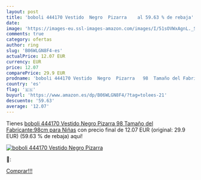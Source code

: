 ```yaml
---
layout: post
title: 'boboli 444170 Vestido  Negro  Pizarra    al 59.63 % de rebaja'
date: 
image: 'https://images-eu.ssl-images-amazon.com/images/I/51sOVWxAgnL._SL200_.jpg'
comments: true
category: ofertas
author: ring
slug: 'B06WLGN8F4-es'
actualPrice: 12.07 EUR
currency: EUR
price: 12.07
comparePrice: 29.9 EUR
prodname: 'boboli 444170 Vestido  Negro  Pizarra   98  Tamaño del Fabricante:98cm  para Niñas'
country: 'es'
flag: '🇪🇸'
buyurl: 'https://www.amazon.es/dp/B06WLGN8F4/?tag=tolees-21'
descuento: '59.63'
average: '12.07'
---
```


Tienes [boboli 444170 Vestido  Negro  Pizarra   98  Tamaño del Fabricante:98cm  para Niñas](https://www.amazon.es/dp/B06WLGN8F4/?tag=tolees-21) con precio final de  12.07 EUR (original: 29.9 EUR) (59.63 %  de rebaja) aqui!

[![boboli 444170 Vestido  Negro  Pizarra   ](https://images-eu.ssl-images-amazon.com/images/I/51sOVWxAgnL._SL200_.jpg)](https://www.amazon.es/dp/B06WLGN8F4/?tag=tolees-21)

🔎:


[Comprar!!!](https://www.amazon.es/dp/B06WLGN8F4/?tag=tolees-21)
